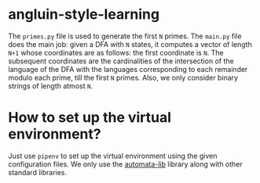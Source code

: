 # angluin-style-learning
The `primes.py` file is used to generate the first `N` primes. The `main.py` file does the main job: given a DFA with `N` states, it computes a vector of length `N+1` whose coordinates are as follows: the first coordinate is `N`. The subsequent coordinates are the cardinalities of the intersection of the language of the DFA with the languages corresponding to each remainder modulo each prime, till the first `N` primes. Also, we only consider binary strings of length atmost `N`.

# How to set up the virtual environment?
Just use `pipenv` to set up the virtual environment using the given configuration files. We only use the [automata-lib](https://github.com/caleb531/automata) library along with other standard libraries.
